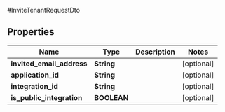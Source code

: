 #InviteTenantRequestDto

## Properties
Name | Type | Description | Notes
------------ | ------------- | ------------- | -------------
**invited_email_address** | **String** |  | [optional] 
**application_id** | **String** |  | [optional] 
**integration_id** | **String** |  | [optional] 
**is_public_integration** | **BOOLEAN** |  | [optional] 

